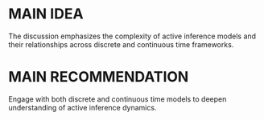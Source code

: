 # MAIN IDEA
The discussion emphasizes the complexity of active inference models and their relationships across discrete and continuous time frameworks.

# MAIN RECOMMENDATION
Engage with both discrete and continuous time models to deepen understanding of active inference dynamics.
